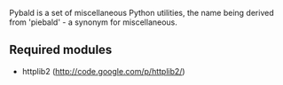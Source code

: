 Pybald is a set of miscellaneous Python utilities, the name being derived from 'piebald' - a synonym
for miscellaneous.

## Required modules
* httplib2 (http://code.google.com/p/httplib2/)
